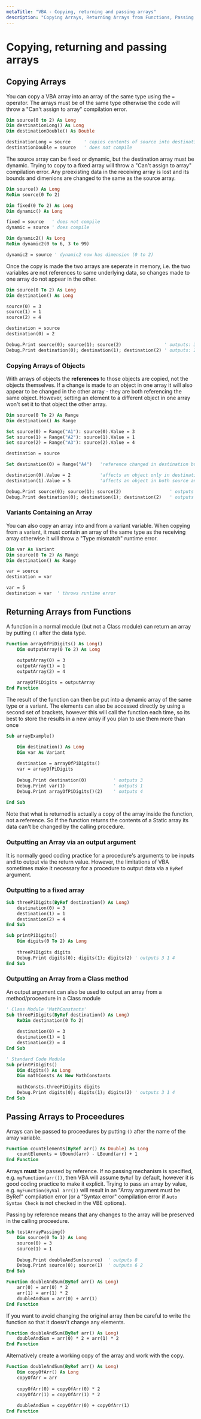 ```yaml
---
metaTitle: "VBA - Copying, returning and passing arrays"
description: "Copying Arrays, Returning Arrays from Functions, Passing Arrays to Proceedures"
---
```


# Copying, returning and passing arrays




## Copying Arrays


You can copy a VBA array into an array of the same type using the `=` operator. The arrays must be of the same type otherwise the code will throw a "Can't assign to array" compilation error.

```vb
Dim source(0 to 2) As Long
Dim destinationLong() As Long
Dim destinationDouble() As Double

destinationLong = source     ' copies contents of source into destinationLong
destinationDouble = source   ' does not compile

```

The source array can be fixed or dynamic, but the destination array must be dynamic. Trying to copy to a fixed array will throw a "Can't assign to array" compilation error. Any preexisting data in the receiving array is lost and its bounds and dimenions are changed to the same as the source array.

```vb
Dim source() As Long
ReDim source(0 To 2)

Dim fixed(0 To 2) As Long
Dim dynamic() As Long

fixed = source   ' does not compile
dynamic = source ' does compile

Dim dynamic2() As Long
ReDim dynamic2(0 to 6, 3 to 99) 

dynamic2 = source ' dynamic2 now has dimension (0 to 2)

```

Once the copy is made the two arrays are seperate in memory, i.e. the two variables are not references to same underlying data, so changes made to one array do not appear in the other.

```vb
Dim source(0 To 2) As Long
Dim destination() As Long

source(0) = 3
source(1) = 1
source(2) = 4

destination = source
destination(0) = 2

Debug.Print source(0); source(1); source(2)                ' outputs: 3 1 4
Debug.Print destination(0); destination(1); destination(2) ' outputs: 2 1 4

```

### Copying Arrays of Objects

With arrays of objects the **references** to those objects are copied, not the objects themselves. If a change is made to an object in one array it will also appear to be changed in the other array - they are both referencing the same object. However, setting an element to a different object in one array won't set it to that object the other array.

```vb
Dim source(0 To 2) As Range
Dim destination() As Range

Set source(0) = Range("A1"): source(0).Value = 3
Set source(1) = Range("A2"): source(1).Value = 1
Set source(2) = Range("A3"): source(2).Value = 4

destination = source

Set destination(0) = Range("A4")   'reference changed in destination but not source

destination(0).Value = 2           'affects an object only in destination
destination(1).Value = 5           'affects an object in both source and destination

Debug.Print source(0); source(1); source(2)                  ' outputs 3 5 4
Debug.Print destination(0); destination(1); destination(2)   ' outputs 2 5 4

```

### Variants Containing an Array

You can also copy an array into and from a variant variable. When copying from a variant, it must contain an array of the same type as the receiving array otherwise it will throw a "Type mismatch" runtime error.

```vb
Dim var As Variant
Dim source(0 To 2) As Range
Dim destination() As Range

var = source
destination = var

var = 5
destination = var  ' throws runtime error

```



## Returning Arrays from Functions


A function in a normal module (but not a Class module) can return an array by putting `()` after the data type.

```vb
Function arrayOfPiDigits() As Long()
    Dim outputArray(0 To 2) As Long
    
    outputArray(0) = 3
    outputArray(1) = 1
    outputArray(2) = 4

    arrayOfPiDigits = outputArray
End Function

```

The result of the function can then be put into a dynamic array of the same type or a variant. The elements can also be accessed directly by using a second set of brackets, however this will call the function each time, so its best to store the results in a new array if you plan to use them more than once

```vb
Sub arrayExample()

    Dim destination() As Long
    Dim var As Variant
    
    destination = arrayOfPiDigits()
    var = arrayOfPiDigits
    
    Debug.Print destination(0)          ' outputs 3
    Debug.Print var(1)                  ' outputs 1
    Debug.Print arrayOfPiDigits()(2)    ' outputs 4
    
End Sub

```

Note that what is returned is actually a copy of the array inside the function, not a reference. So if the function returns the contents of a Static array its data can't be changed by the calling procedure.

### Outputting an Array via an output argument

It is normally good coding practice for a procedure's arguments to be inputs and to output via the return value. However, the limitations of VBA sometimes make it necessary for a procedure to output data via a `ByRef` argument.

### Outputting to a fixed array

```vb
Sub threePiDigits(ByRef destination() As Long)
    destination(0) = 3
    destination(1) = 1
    destination(2) = 4
End Sub

Sub printPiDigits()
    Dim digits(0 To 2) As Long
    
    threePiDigits digits
    Debug.Print digits(0); digits(1); digits(2) ' outputs 3 1 4
End Sub

```

### Outputting an Array from a Class method

An output argument can also be used to output an array from a method/proceedure in a Class module

```vb
' Class Module 'MathConstants'
Sub threePiDigits(ByRef destination() As Long)
    ReDim destination(0 To 2)
    
    destination(0) = 3
    destination(1) = 1
    destination(2) = 4
End Sub

' Standard Code Module
Sub printPiDigits()
    Dim digits() As Long
    Dim mathConsts As New MathConstants
    
    mathConsts.threePiDigits digits
    Debug.Print digits(0); digits(1); digits(2) ' outputs 3 1 4
End Sub

```



## Passing Arrays to Proceedures


Arrays can be passed to proceedures by putting `()` after the name of the array variable.

```vb
Function countElements(ByRef arr() As Double) As Long
    countElements = UBound(arr) - LBound(arr) + 1
End Function

```

Arrays **must** be passed by reference. If no passing mechanism is specified, e.g. `myFunction(arr())`, then VBA will assume `ByRef` by default, however it is good coding practice to make it explicit. Trying to pass an array by value, e.g. `myFunction(ByVal arr())` will result in an "Array argument must be ByRef" compilation error (or a "Syntax error" compilation error if `Auto Syntax Check` is not checked in the VBE options).

Passing by reference means that any changes to the array will be preserved in the calling proceedure.

```vb
Sub testArrayPassing()
    Dim source(0 To 1) As Long
    source(0) = 3
    source(1) = 1
    
    Debug.Print doubleAndSum(source)  ' outputs 8
    Debug.Print source(0); source(1)  ' outputs 6 2
End Sub

Function doubleAndSum(ByRef arr() As Long)
    arr(0) = arr(0) * 2
    arr(1) = arr(1) * 2
    doubleAndSum = arr(0) + arr(1)
End Function

```

If you want to avoid changing the original array then be careful to write the function so that it doesn't change any elements.

```vb
Function doubleAndSum(ByRef arr() As Long)
    doubleAndSum = arr(0) * 2 + arr(1) * 2
End Function

```

Alternatively create a working copy of the array and work with the copy.

```vb
Function doubleAndSum(ByRef arr() As Long)
    Dim copyOfArr() As Long
    copyOfArr = arr
    
    copyOfArr(0) = copyOfArr(0) * 2
    copyOfArr(1) = copyOfArr(1) * 2
    
    doubleAndSum = copyOfArr(0) + copyOfArr(1)
End Function

```

